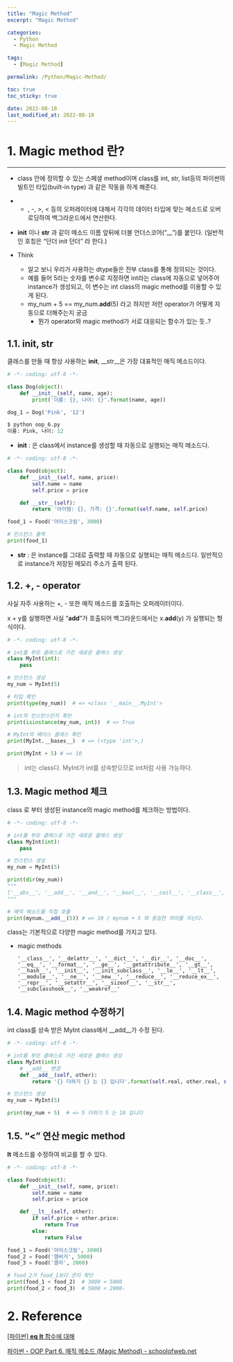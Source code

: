 ```yaml
---
title: "Magic Method"
excerpt: "Magic Method"

categories:
  - Python
  - Magic Method

tags:
  - [Magic Method]

permalink: /Python/Magic-Method/

toc: true
toc_sticky: true

date: 2022-08-18
last_modified_at: 2022-08-18
---
```


# 1. Magic method 란?

---

- class 안에 정의할 수 있는 스페셜 method이며 class를 int, str, list등의 파이썬의 빌트인 타입(built-in type) 과 같은 작동을 하게 해준다.
- + , -, >, < 등의 오퍼레이터에 대해서 각각의 데이터 타입에 맞는 메소드로 오버로딩하여 백그라운드에서 연산한다.
- __init__ 이나 __str__ 과 같이 메소드 이름 앞뒤에 더블 언더스코어(”__”)를 붙인다.
(일반적인 호칭은 “던더 init 던더” 라 한다.)

- Think
    - 알고 보니 우리가 사용하는 dtype들은 전부 class를 통해 정의되는 것이다.
    - 예를 들어 5라는 숫자를 변수로 지정하면 int라는 class에 자동으로 넣어주어 instance가 생성되고, 이 변수는 int class의 magic method를 이용할 수 있게 된다.
    - my_num + 5 == my_num.__add__(5) 라고 하지만 저런 operator가 어떻게 자동으로 더해주는지 궁금
        - 뭔가 operator와 magic method가 서로 대응되는 함수가 있는 듯..?

## 1.1. __init__, __str__

클래스를 만들 때 항상 사용하는 __init__,  __str__은 가장 대표적인 매직 메소드이다.

```python
# -*- coding: utf-8 -*-

class Dog(object):
    def __init__(self, name, age):
        print('이름: {}, 나이: {}'.format(name, age))

dog_1 = Dog('Pink', '12')

$ python oop_6.py
이름: Pink, 나이: 12
```

- __init__ : 은 class에서 instance를 생성할 때 자동으로 실행되는 매직 메소드다.

```python
# -*- coding: utf-8 -*-

class Food(object):
    def __init__(self, name, price):
        self.name = name
        self.price = price

    def __str__(self):
        return '아이템: {}, 가격: {}'.format(self.name, self.price)

food_1 = Food('아이스크림', 3000)

# 인스턴스 출력
print(food_1)
```

- __str__ : 은 instance를 그대로 출력할 때 자동으로 실행되는 매직 메소드다. 일반적으로 instance가 저장된 메모리 주소가 출력 된다.

## 1.2. +, - operator

사실 자주 사용하는 +, - 또한 매직 메소드를 호출하는 오퍼레이터이다.

x + y를 실행하면 사실 “__add__”가 호출되어 백그라운드에서는 x.__add__(y) 가 실행되는 형식이다.

```python
# -*- coding: utf-8 -*-

# int를 부모 클래스로 가진 새로운 클래스 생성
class MyInt(int):
    pass

# 인스턴스 생성
my_num = MyInt(5)

# 타입 확인
print(type(my_num))  # => <class '__main__.MyInt'>

# int의 인스턴스인지 확인
print(isinstance(my_num, int))  # => True

# MyInt의 베이스 클래스 확인
print(MyInt.__bases__)  # => (<type 'int'>,)

print(MyInt + 5) # => 10
```

> int는 class다.
MyInt가 int를 상속받으므로 int처럼 사용 가능하다.
> 

    

## 1.3. Magic method 체크

class 로 부터 생성된 instance의 magic method를 체크하는 방법이다.

```python
# -*- coding: utf-8 -*-

# int를 부모 클래스로 가진 새로운 클래스 생성
class MyInt(int):
    pass

# 인스턴스 생성
my_num = MyInt(5)

print(dir(my_num))
"""
['__abs__', '__add__', '__and__', '__bool__', '__ceil__', '__class__', '__delattr__', '__dict__', '__dir__', '__divmod__', '__doc__', '__eq__', '__float__', '__floor__', '__floordiv__', '__format__', '__ge__', '__getattribute__', '__getnewargs__', '__gt__', '__hash__', '__index__', '__init__', '__int__', '__invert__', '__le__', '__lshift__', '__lt__', '__mod__', '__module__', '__mul__', '__ne__', '__neg__', '__new__', '__or__', '__pos__', '__pow__', '__radd__', '__rand__', '__rdivmod__', '__reduce__', '__reduce_ex__', '__repr__', '__rfloordiv__', '__rlshift__', '__rmod__', '__rmul__', '__ror__', '__round__', '__rpow__', '__rrshift__', '__rshift__', '__rsub__', '__rtruediv__', '__rxor__', '__setattr__', '__sizeof__', '__str__', '__sub__', '__subclasshook__', '__truediv__', '__trunc__', '__xor__', 'bit_length', 'conjugate', 'denominator', 'from_bytes', 'imag', 'numerator', 'real', 'to_bytes']
"""

# 매직 메소드를 직접 호출
print(mynum.__add__(5)) # => 10 / mynum + 5 와 동일한 의미를 지닌다.
```

class는 기본적으로 다양한 magic method를 가지고 있다.

- magic methods
    
    `'__class__', '__delattr__', '__dict__', '__dir__', '__doc__', '__eq__', '__format__', '__ge__', '__getattribute__', '__gt__', '__hash__', '__init__', '__init_subclass__', '__le__', '__lt__', '__module__', '__ne__', '__new__', '__reduce__', '__reduce_ex__', '__repr__', '__setattr__', '__sizeof__', '__str__', '__subclasshook__', '__weakref__'`
    

## 1.4. Magic method 수정하기

int class를 상속 받은 MyInt class에서 __add__가 수정 된다.

```python
# -*- coding: utf-8 -*-

# int를 부모 클래스로 가진 새로운 클래스 생성
class MyInt(int):
    # __add__ 변경
    def __add__(self, other):
        return '{} 더하기 {} 는 {} 입니다'.format(self.real, other.real, self.real + other.real)

# 인스턴스 생성
my_num = MyInt(5)

print(my_num + 5)  # => 5 더하기 5 는 10 입니다
```

## 1.5. “<” 연산 megic method

__lt__ 메소드를 수정하여 비교를 할 수 있다.

```python
# -*- coding: utf-8 -*-

class Food(object):
    def __init__(self, name, price):
        self.name = name
        self.price = price

    def __lt__(self, other):
        if self.price < other.price:
            return True
        else:
            return False

food_1 = Food('아이스크림', 3000)
food_2 = Food('햄버거', 5000)
food_3 = Food('콜라', 2000)

# food_2가 food_1보다 큰지 확인
print(food_1 < food_2)  # 3000 < 5000
print(food_2 < food_3)  # 5000 < 2000-
```

# 2. Reference
    
[[파이썬] __eq__ __lt__ 함수에 대해](https://darkstart.tistory.com/180)
    
[파이썬 - OOP Part 6. 매직 메소드 (Magic Method) - schoolofweb.net](https://schoolofweb.net/blog/posts/%ed%8c%8c%ec%9d%b4%ec%8d%ac-oop-part-6-%eb%a7%a4%ec%a7%81-%eb%a9%94%ec%86%8c%eb%93%9c-magic-method/)